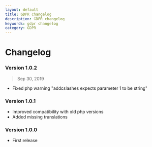 ```yaml
---
layout: default
title: GDPR changelog
description: GDPR changelog
keywords: gdpr changelog
category: GDPR
---
```


# Changelog

### Version 1.0.2

> Sep 30, 2019

 -  Fixed php warning "addcslashes expects parameter 1 to be string"

### Version 1.0.1

 -  Improved compatibility with old php versions
 -  Added missing translations

### Version 1.0.0

 -  First release
